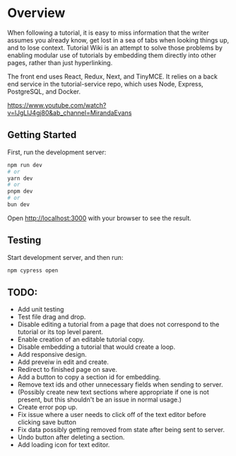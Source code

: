 # Overview

When following a tutorial, it is easy to miss information that the writer assumes you already know, get lost in a sea of tabs when looking things up, and to lose context. Tutorial Wiki is an attempt to solve those problems by enabling modular use of tutorials by embedding them directly into other pages, rather than just hyperlinking.

The front end uses React, Redux, Next, and TinyMCE. It relies on a back end service in the tutorial-service repo, which uses Node, Express, PostgreSQL, and Docker.

https://www.youtube.com/watch?v=lJgLlJ4gj80&ab_channel=MirandaEvans

## Getting Started

First, run the development server:

```bash
npm run dev
# or
yarn dev
# or
pnpm dev
# or
bun dev
```

Open [http://localhost:3000](http://localhost:3000) with your browser to see the result.

## Testing

Start development server, and then run:
```bash
npm cypress open
```

## TODO:
- Add unit testing
- Test file drag and drop.
- Disable editing a tutorial from a page that does not correspond to the tutorial or its top level parent.
- Enable creation of an editable tutorial copy.
- Disable embedding a tutorial that would create a loop.
- Add responsive design.
- Add preveiw in edit and create.
- Redirect to finished page on save.
- Add a button to copy a section id for embedding.
- Remove text ids and other unnecessary fields when sending to server.
- \(Possibly create new text sections where appropriate if one is not present, but this shouldn't be an issue in normal usage.\)
- Create error pop up.
- Fix issue where a user needs to click off of the text editor before clicking save button
- Fix data possibly getting removed from state after being sent to server.
- Undo button after deleting a section.
- Add loading icon for text editor.
